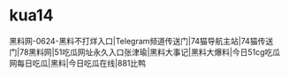# kua14
黑料网-0624-黑料不打烊入口|Telegram频道传送门|74猫导航主站|74猫传送门|78黑料网|51吃瓜网址永久入口张津瑜|黑料大事记|黑料大爆料|今日51cg吃瓜网每日吃瓜|黑料|今日吃瓜在线|881比鸭
